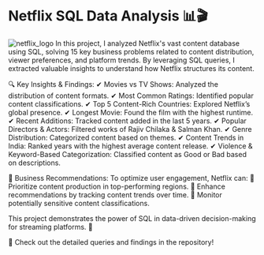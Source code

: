 # Netflix SQL Data Analysis 📊🎬

![netflix_logo]()
In this project, I analyzed Netflix's vast content database using SQL, solving 15 key business problems related to content distribution, viewer preferences, and platform trends. By leveraging SQL queries, I extracted valuable insights to understand how Netflix structures its content.

🔍 Key Insights & Findings:
✔ Movies vs TV Shows: Analyzed the distribution of content formats.
✔ Most Common Ratings: Identified popular content classifications.
✔ Top 5 Content-Rich Countries: Explored Netflix’s global presence.
✔ Longest Movie: Found the film with the highest runtime.
✔ Recent Additions: Tracked content added in the last 5 years.
✔ Popular Directors & Actors: Filtered works of Rajiv Chilaka & Salman Khan.
✔ Genre Distribution: Categorized content based on themes.
✔ Content Trends in India: Ranked years with the highest average content release.
✔ Violence & Keyword-Based Categorization: Classified content as Good or Bad based on descriptions.

📌 Business Recommendations:
To optimize user engagement, Netflix can:
📢 Prioritize content production in top-performing regions.
🎯 Enhance recommendations by tracking content trends over time.
🛑 Monitor potentially sensitive content classifications.

This project demonstrates the power of SQL in data-driven decision-making for streaming platforms. 🚀

📌 Check out the detailed queries and findings in the repository!

